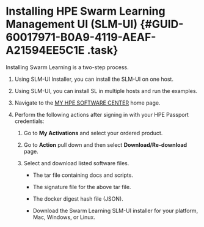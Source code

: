 # Installing HPE Swarm Learning Management UI \(SLM-UI\) {#GUID-60017971-B0A9-4119-AEAF-A21594EE5C1E .task}

Installing Swarm Learning is a two-step process.

1.  Using SLM-UI Installer, you can install the SLM-UI on one host.
2.  Using SLM-UI, you can install SL in multiple hosts and run the examples.

1.  Navigate to the [MY HPE SOFTWARE CENTER](https://myenterpriselicense.hpe.com/cwp-ui/auth/login) home page.

2.  Perform the following actions after signing in with your HPE Passport credentials:

    1.  Go to **My Activations** and select your ordered product.

    2.  Go to **Action** pull down and then select **Download/Re-download** page.

    3.  Select and download listed software files.

        -   The tar file containing docs and scripts.

        -   The signature file for the above tar file.

        -   The docker digest hash file \(JSON\).

        -   Download the Swarm Learning SLM-UI installer for your platform, Mac, Windows, or Linux.
